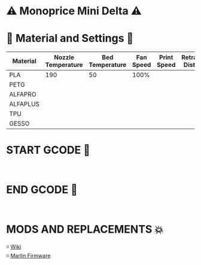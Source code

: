 # ⚠️ Monoprice Mini Delta ⚠️

# 🔨 Material and Settings 🔧
Material | Nozzle Temperature | Bed Temperature | Fan Speed | Print Speed | Retraction Distance | Retraction Speed | Note And Problems
------------ | ------------- | ------------- | ------------- | ------------- | ------------- | ------------- | -------------
PLA | 190 | 50 | 100% |  |  |  | 
PETG |  |  |  |  |  |  | 
ALFAPRO |  |  |  |  |  |  |
ALFAPLUS |  |  |  |  |  |  |
TPU |  |  |  |  |  |  |
GESSO |  |  |  |  |  |  |


# START GCODE 🏁
```
  
 ```
# END GCODE 🏁
```
  
  ```
  
# MODS AND REPLACEMENTS 💥
<p> 
  ◽ <a href ="https://mpminidelta.com/">Wiki</a> <br>
  ◽ <a href="https://github.com/aegean-odyssey/mpmd_marlin_1.1.x"> Marlin Firmware  </a> <br>
</p>

